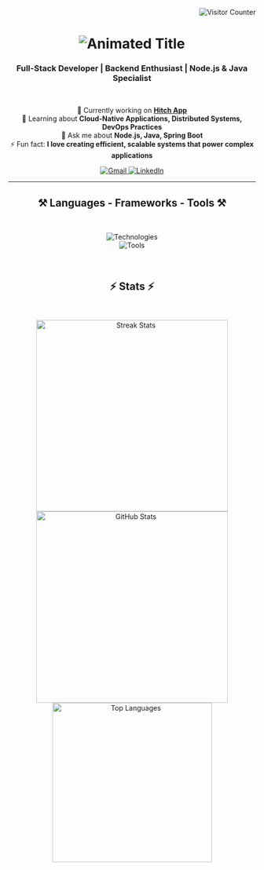 <!-- Visitor Counter -->
<p align="right">
  <img src="https://visitor-badge.laobi.icu/badge?page_id=CristianPlazas.CristianPlazas" alt="Visitor Counter"/>
</p>

<!-- Title -->
<h1 align="center">
  <img src="https://readme-typing-svg.herokuapp.com/?font=Righteous&size=35&center=true&vCenter=true&width=500&height=70&duration=4000&lines=Hello,+I'm+Cristian+Plazas!+👋" alt="Animated Title"/>
</h1>

<!-- Subtitle -->
<h3 align="center">Full-Stack Developer | Backend Enthusiast | Node.js & Java Specialist</h3>

<br/>

<!-- About Me -->
<p align="center">
  🔭 Currently working on <a href="https://www.hitchme.app/"><strong>Hitch App</strong></a><br/>
  🌱 Learning about <strong>Cloud-Native Applications, Distributed Systems, DevOps Practices</strong><br/>
  💬 Ask me about <strong>Node.js, Java, Spring Boot</strong><br/>
  ⚡ Fun fact: <strong>I love creating efficient, scalable systems that power complex applications</strong>
</p>

<!-- Contact Links -->
<p align="center">
  <a href="mailto:cplazasmendivelso@gmail.com">
    <img src="https://img.shields.io/badge/Gmail-D14836?style=for-the-badge&logo=gmail&logoColor=white" alt="Gmail"/>
  </a>
  <a href="https://linkedin.com/in/cristian-plazas-a98321190" target="_blank">
    <img src="https://img.shields.io/badge/LinkedIn-0077B5?style=for-the-badge&logo=linkedin&logoColor=white" alt="LinkedIn"/>
  </a>
</p>

<hr/>

<!-- Technologies -->
<h2 align="center">⚒️ Languages - Frameworks - Tools ⚒️</h2>
<br/>
<p align="center">
  <img src="https://skillicons.dev/icons?i=nodejs,java,spring,python,firebase,postgres,mongodb,mysql,redis" alt="Technologies"/><br>
  <img src="https://skillicons.dev/icons?i=javascript,react,docker,kubernetes,aws,gcp" alt="Tools"/>
</p>

<br/>

<!-- Statistics -->
<h2 align="center">⚡ Stats ⚡</h2>
<br/>
<p align="center">
  <img width="390" src="https://github-readme-streak-stats.herokuapp.com/?user=PL2Z35&count_private=true&theme=react&border_radius=10" alt="Streak Stats"/>
  <img width="390" src="https://github-readme-stats.vercel.app/api?username=PL2Z35&count_private=true&show_icons=true&theme=react&rank_icon=github&border_radius=10" alt="GitHub Stats"/>
  <br/>
  <img width="325" src="https://github-readme-stats.vercel.app/api/top-langs/?username=PL2Z35&hide=HTML&langs_count=8&layout=compact&theme=react&border_radius=10" alt="Top Languages"/>
</p>
